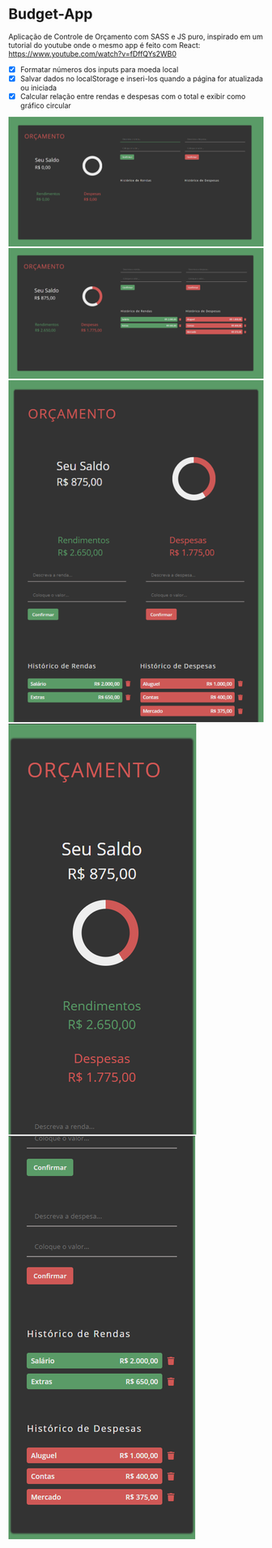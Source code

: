 # Budget-App

Aplicação de Controle de Orçamento com SASS e JS puro, inspirado em um tutorial do youtube onde o mesmo app é feito com React:
https://www.youtube.com/watch?v=fDffQYs2WB0

- [x] Formatar números dos inputs para moeda local
- [x] Salvar dados no localStorage e inseri-los quando a página for atualizada ou iniciada
- [x] Calcular relação entre rendas e despesas com o total e exibir como gráfico circular

![](src/img/print1.png)
![](src/img/print2.png)
![](src/img/print3.png)
![](src/img/print4.png) 
![](src/img/print5.png)
